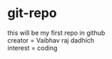 # git-repo
this will be my first repo in github
<br>
creator = Vaibhav raj dadhich
<br>
interest = coding

